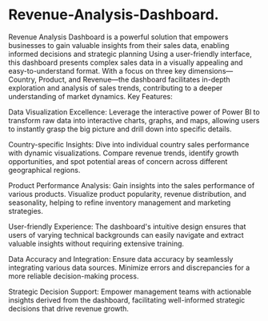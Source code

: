 # Revenue-Analysis-Dashboard.
Revenue Analysis Dashboard is a powerful solution that empowers businesses to gain valuable insights from their sales data, enabling informed decisions and strategic planning
Using a user-friendly interface, this dashboard presents complex sales data in a visually appealing and easy-to-understand format. With a focus on three key dimensions—Country, Product, and Revenue—the dashboard facilitates in-depth exploration and analysis of sales trends, contributing to a deeper understanding of market dynamics.
Key Features:

Data Visualization Excellence: Leverage the interactive power of Power BI to transform raw data into interactive charts, graphs, and maps, allowing users to instantly grasp the big picture and drill down into specific details.

Country-specific Insights: Dive into individual country sales performance with dynamic visualizations. Compare revenue trends, identify growth opportunities, and spot potential areas of concern across different geographical regions.

Product Performance Analysis: Gain insights into the sales performance of various products. Visualize product popularity, revenue distribution, and seasonality, helping to refine inventory management and marketing strategies.

User-friendly Experience: The dashboard's intuitive design ensures that users of varying technical backgrounds can easily navigate and extract valuable insights without requiring extensive training.

Data Accuracy and Integration: Ensure data accuracy by seamlessly integrating various data sources. Minimize errors and discrepancies for a more reliable decision-making process.

Strategic Decision Support: Empower management teams with actionable insights derived from the dashboard, facilitating well-informed strategic decisions that drive revenue growth.
